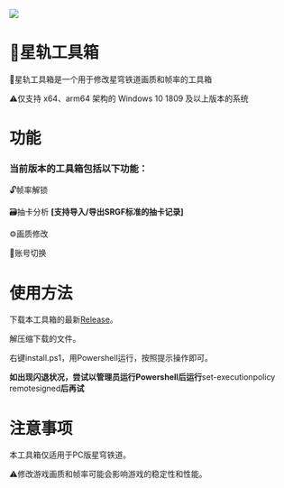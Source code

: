 


![](https://cdn.jamsg.cn/release/SRTools/Preview.webp)
# 🔨星轨工具箱
🔨星轨工具箱是一个用于修改星穹铁道画质和帧率的工具箱

⚠️仅支持 x64、arm64 架构的 Windows 10 1809 及以上版本的系统
# 功能
### 当前版本的工具箱包括以下功能：
🔓帧率解锁

🗃️抽卡分析 **[支持导入/导出SRGF标准的抽卡记录]**

⚙️画质修改

🔑账号切换

# 使用方法
下载本工具箱的最新[Release](https://github.com/JamXi233/SRTools/releases/)。

解压缩下载的文件。

右键install.ps1，用Powershell运行，按照提示操作即可。

**如出现闪退状况，尝试以管理员运行Powershell后运行**set-executionpolicy remotesigned**后再试**

# 注意事项
本工具箱仅适用于PC版星穹铁道。

⚠️修改游戏画质和帧率可能会影响游戏的稳定性和性能。
